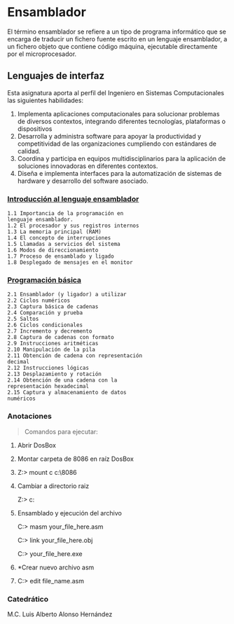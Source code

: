 # Ensamblador
El término ensamblador se refiere a un tipo de programa informático que se encarga de traducir un fichero fuente escrito en un lenguaje ensamblador, a un fichero objeto que contiene código máquina, ejecutable directamente por el microprocesador.

## Lenguajes de interfaz
Esta asignatura aporta al perfil del Ingeniero en Sistemas Computacionales las siguientes
habilidades:
1. Implementa aplicaciones computacionales para solucionar problemas de diversos
contextos, integrando diferentes tecnologías, plataformas o dispositivos
2. Desarrolla y administra software para apoyar la productividad y competitividad de
las organizaciones cumpliendo con estándares de calidad.
3. Coordina y participa en equipos multidisciplinarios para la aplicación de soluciones
innovadoras en diferentes contextos.
4.  Diseña e implementa interfaces para la automatización de sistemas de hardware y
desarrollo del software asociado.

### [Introducción al lenguaje ensamblador](UNIDADI)
```
1.1 Importancia de la programación en
lenguaje ensamblador.
1.2 El procesador y sus registros internos
1.3 La memoria principal (RAM)
1.4 El concepto de interrupciones
1.5 Llamadas a servicios del sistema
1.6 Modos de direccionamiento
1.7 Proceso de ensamblado y ligado
1.8 Desplegado de mensajes en el monitor
```

### [Programación básica](UNIDADII)
```
2.1 Ensamblador (y ligador) a utilizar
2.2 Ciclos numéricos
2.3 Captura básica de cadenas
2.4 Comparación y prueba
2.5 Saltos
2.6 Ciclos condicionales
2.7 Incremento y decremento
2.8 Captura de cadenas con formato
2.9 Instrucciones aritméticas
2.10 Manipulación de la pila
2.11 Obtención de cadena con representación
decimal
2.12 Instrucciones lógicas
2.13 Desplazamiento y rotación
2.14 Obtención de una cadena con la
representación hexadecimal
2.15 Captura y almacenamiento de datos
numéricos
```

### Anotaciones
> Comandos para ejecutar:
1. Abrir DosBox

2. Montar carpeta de 8086 en raíz DosBox

3. Z:> mount c c:\8086

4.  Cambiar a directorio raiz

    Z:> c:

5.  Ensamblado y ejecución del archivo

    C:> masm your_file_here.asm

    C:> link your_file_here.obj

    C:> your_file_here.exe


6. *Crear nuevo archivo asm

7. C:> edit file_name.asm

### Catedrático
M.C. Luis Alberto Alonso Hernández